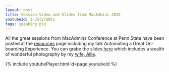 ```yaml
---
layout: post
title: Session Video and Slides from MacAdmins 2018
youtubeId: I-J5ty7SQls
tags: speaking psu
---
```


All the great sessions from MacAdmins Conference at Penn State have been posted at the [resources][1] page including my talk Automating a Great On-boarding Experience. You can grabe the slides [here][2] which includes a wealth of wonderful photography by my [wife, Allie][3].

{% include youtubePlayer.html id=page.youtubeId %}


[1]:https://macadmins.psu.edu/conference/resources/
[2]:https://macadmins.psu.edu/files/2018/07/psumac2018-Automating-a-Great-On-boarding-Experience-16o0fg0.pdf
[3]:http://alliemorrison.com